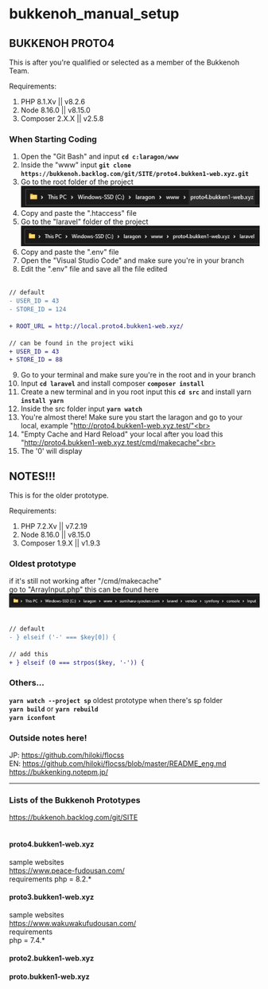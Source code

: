 # bukkenoh_manual_setup

## BUKKENOH PROTO4

This is after you're qualified or selected as a member of the Bukkenoh Team.

Requirements:
1. PHP 8.1.Xv || v8.2.6
2. Node 8.16.0 || v8.15.0
3. Composer 2.X.X || v2.5.8

### When Starting Coding 
1. Open the "Git Bash" and input __`cd c:laragon/www`__
2. Inside the "www" input __`git clone https://bukkenoh.backlog.com/git/SITE/proto4.bukken1-web.xyz.git`__
3. Go to the root folder of the project<br> ![image info](./setup_root_folder.jpg)
4. Copy and paste the ".htaccess" file<br>
5. Go to the "laravel" folder of the project<br> ![image info](./img_setup_bukkenoh_env.jpg)
6. Copy and paste the ".env" file<br>
7. Open the "Visual Studio Code" and make sure you're in your branch
8. Edit the ".env" file and save all the file edited
```diff

// default
- USER_ID = 43
- STORE_ID = 124

+ ROOT_URL = http://local.proto4.bukken1-web.xyz/

// can be found in the project wiki
+ USER_ID = 43
+ STORE_ID = 88

```
9. Go to your terminal and make sure you're in the root and in your branch<br>
10. Input __`cd laravel`__ and install composer __`composer install`__<br>
11. Create a new terminal and in you root input this __`cd src`__ and install yarn __`install yarn`__<br>
12. Inside the src folder input __`yarn watch`__
13. You're almost there! Make sure you start the laragon and go to your local, example "http://proto4.bukken1-web.xyz.test/"<br>
14. "Empty Cache and Hard Reload" your local after you load this "http://proto4.bukken1-web.xyz.test/cmd/makecache"<br>
15. The '0' will display

## NOTES!!!
This is for the older prototype.<br>

Requirements:
1. PHP 7.2.Xv || v7.2.19
2. Node 8.16.0 || v8.15.0
3. Composer 1.9.X || v1.9.3

### Oldest prototype
if it's still not working after "/cmd/makecache"<br>
go to "ArrayInput.php" this can be found here<br>
![image info](./img_setup_bukkenoh_arrayinput.jpg)
```diff

// default
- } elseif ('-' === $key[0]) {

// add this
+ } elseif (0 === strpos($key, '-')) {

```

### Others...
__`yarn watch --project sp`__ oldest prototype when there's sp folder<br>
__`yarn build`__ or __`yarn rebuild`__<br>
__`yarn iconfont`__

### Outside notes here!
JP: https://github.com/hiloki/flocss<br>
EN: https://github.com/hiloki/flocss/blob/master/README_eng.md<br>
https://bukkenking.notepm.jp/

---
### Lists of the Bukkenoh Prototypes
https://bukkenoh.backlog.com/git/SITE<br><br>
#### proto4.bukken1-web.xyz
sample websites<br>
https://www.peace-fudousan.com/<br>
requirements<be>
php = 8.2.* <br>
#### proto3.bukken1-web.xyz
sample websites<br>
https://www.wakuwakufudousan.com/<br>
requirements<br>
php = 7.4.* <br>
#### proto2.bukken1-web.xyz
#### proto.bukken1-web.xyz



